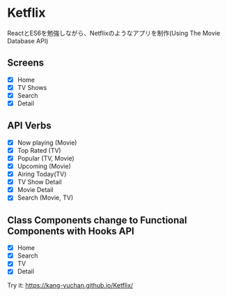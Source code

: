 # Ketflix

ReactとES6を勉強しながら、Netflixのようなアプリを制作(Using The Movie Database API)

## Screens

- [x] Home
- [x] TV Shows
- [x] Search
- [x] Detail

## API Verbs

- [x] Now playing (Movie)
- [x] Top Rated (TV)
- [x] Popular (TV, Movie)
- [x] Upcoming (Movie)
- [x] Airing Today(TV)
- [x] TV Show Detail
- [x] Movie Detail
- [x] Search (Movie, TV)

## Class Components change to Functional Components with Hooks API

- [x] Home
- [x] Search
- [x] TV
- [x] Detail

Try it: https://kang-yuchan.github.io/Ketflix/
